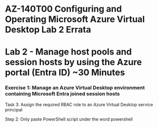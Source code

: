 # AZ-140T00 Configuring and Operating Microsoft Azure Virtual Desktop Lab 2 Errata

# Lab 2 - Manage host pools and session hosts by using the Azure portal (Entra ID) ~30 Minutes

### Exercise 1: Manage an Azure Virtual Desktop environment containing Microsoft Entra joined session hosts

Task 3: Assign the required RBAC role to an Azure Virtual Desktop service principal <br>

Step 2: Only paste PowerShell script under the word powershell <br>

